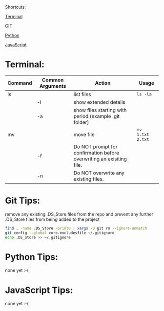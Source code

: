 Shortcuts:

[Terminal](#terminal)

[GIT](#git-tips)

[Python](#python-tips)

[JavaScript](#javascript-tips)

# Terminal:

Command | Common Arguments | Action | Usage
--------|------------------|--------|------
ls | &nbsp; | list files | ```ls -la```
&nbsp; | -l | show extended details | &nbsp;
&nbsp; | -a | show files starting with period (example .git folder) | &nbsp;
mv | &nbsp; | move file | ```mv 1.txt 2.txt```
&nbsp; | -f | Do NOT prompt for confirmation before overwriting an exisiting file. | &nbsp;
&nbsp; | -n | Do NOT overwrite any existing files.

# Git Tips:

remove any existing .DS_Store files from the repo and prevent any further .DS_Store files from being added to the project

```bash
find . -name .DS_Store -print0 | xargs -0 git rm --ignore-unmatch
git config --global core.excludesfile ~/.gitignore
echo .DS_Store >> ~/.gitignore
```

# Python Tips:

none yet :-(

# JavaScript Tips:

none yet :-(
